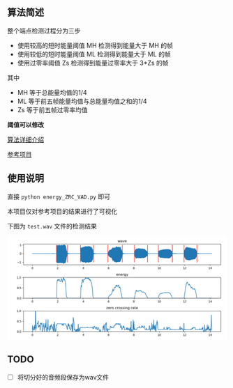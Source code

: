 ## 算法简述

整个端点检测过程分为三步

* 使用较高的短时能量阈值 MH 检测得到能量大于 MH 的帧
* 使用较低的短时能量阈值 ML 检测得到能量大于 ML 的帧
* 使用过零率阈值 Zs 检测得到能量过零率大于 3*Zs 的帧

其中

* MH 等于总能量均值的1/4
* ML 等于前五帧能量均值与总能量均值之和的1/4
* Zs 等于前五帧过零率均值

**阈值可以修改**

[算法详细介绍](https://blog.csdn.net/rocketeerLi/article/details/83307435)

[参考项目](https://github.com/rocketeerli/Computer-VisionandAudio-Lab/tree/master/lab1)

## 使用说明

直接 `python energy_ZRC_VAD.py` 即可

本项目仅对参考项目的结果进行了可视化

下图为 `test.wav` 文件的检测结果

![test.wav检测结果](result_plot.png)

## TODO

- [ ] 将切分好的音频段保存为wav文件